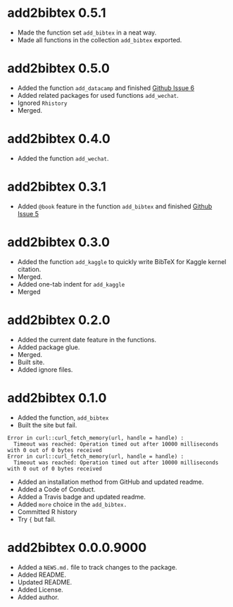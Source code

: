 # add2bibtex 0.5.1

* Made the function set `add_bibtex` in a neat way.
* Made all functions in the collection `add_bibtex` exported.

# add2bibtex 0.5.0

* Added the function `add_datacamp` and finished [Github Issue 6](https://github.com/JiaxiangBU/add2bibtex/issues/6)
* Added related packages for used functions `add_wechat`.
* Ignored `Rhistory`
* Merged.

# add2bibtex 0.4.0

* Added the function `add_wechat`.

# add2bibtex 0.3.1

* Added `@book` feature in the function `add_bibtex` and finished [Github Issue 5](https://github.com/JiaxiangBU/add2bibtex/issues/5)

# add2bibtex 0.3.0

* Added the function `add_kaggle` to quickly write BibTeX for Kaggle kernel citation.
* Merged.
* Added one-tab indent for `add_kaggle`
* Merged

# add2bibtex 0.2.0

* Added the current date feature in the functions.
* Added package glue.
* Merged.
* Built site.
* Added ignore files.

# add2bibtex 0.1.0

* Added the function, `add_bibtex`
* Built the site but fail.

```
Error in curl::curl_fetch_memory(url, handle = handle) : 
  Timeout was reached: Operation timed out after 10000 milliseconds with 0 out of 0 bytes received
Error in curl::curl_fetch_memory(url, handle = handle) : 
  Timeout was reached: Operation timed out after 10000 milliseconds with 0 out of 0 bytes received
```

* Added an installation method from GitHub and updated readme.
* Added a Code of Conduct.
* Added a Travis badge and updated readme.
* Added `more` choice in the `add_bibtex.`
* Committed R history
* Try `{` but fail.

# add2bibtex 0.0.0.9000

* Added a `NEWS.md.` file to track changes to the package.
* Added README.
* Updated README.
* Added License.
* Added author.
